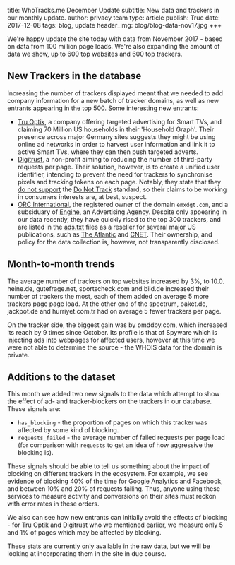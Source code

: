 title: WhoTracks.me December Update
subtitle: New data and trackers in our monthly update.
author: privacy team
type: article
publish: True
date: 2017-12-08
tags: blog, update
header_img: blog/blog-data-nov17.jpg
+++

We're happy update the site today with data from November 2017 - based on data from 100 million page loads. We're also expanding the amount of data we show, up to 600 top websites and 600 top trackers.

## New Trackers in the database

Increasing the number of trackers displayed meant that we needed to add company information for a new batch of tracker domains, as well as new entrants appearing in the top 500. Some interesting new entrants:

 * [Tru Optik](https://whotracks.me/trackers/truoptik.html), a company offering targeted advertising for Smart TVs, and claiming 70 Million US households in their 'Household Graph'. Their presence across major Germany sites suggests they might be using online ad networks in order to harvest user information and link it to active Smart TVs, where they can then push targeted adverts.
 * [Digitrust](https://whotracks.me/trackers/digitrust.html), a non-profit aiming to reducing the number of third-party requests per page. Their solution, however, is to create a unified user identifier, intending to prevent the need for trackers to synchronise pixels and tracking tokens on each page. Notably, they state that they [do not support](http://www.digitru.st/faqs/) the [Do Not Track](https://en.wikipedia.org/wiki/Do_Not_Track) standard, so their claims to be working in consumers interests are, at best, suspect.
 * [ORC International](https://whotracks.me/trackers/orc_international.html), the registered owner of the domain `emxdgt.com`, and a subsiduary of [Engine](http://www.enginegroup.com/), an Advertising Agency. Despite only appearing in our data recently, they have quickly rised to the top 300 trackers, and are listed in the [ads.txt](https://iabtechlab.com/ads-txt/) files as a reseller for several major US publications, such as [The Atlantic](https://www.theatlantic.com/ads.txt) and [CNET](https://www.cnet.com/ads.txt). Their ownership, and policy for the data collection is, however, not transparently disclosed.

## Month-to-month trends

The average number of trackers on top websites increased by 3%, to 10.0. heine.de, gutefrage.net, sportscheck.com and bild.de increased their number of trackers the most, each of them added on average 5 more trackers page page load. At the other end of the spectrum, paket.de, jackpot.de and hurriyet.com.tr had on average 5 fewer trackers per page.

On the tracker side, the biggest gain was by pmddby.com, which increased its reach by 9 times since October. Its profile is that of Spyware which is injecting ads into webpages for affected users, however at this time we were not able to determine the source - the WHOIS data for the domain is private.

## Additions to the dataset

This month we added two new signals to the data which attempt to show the effect of ad- and tracker-blockers on the trackers in our database. These signals are:

 * `has_blocking` - the proportion of pages on which this tracker was affected by some kind of blocking.
 * `requests_failed` - the average number of failed requests per page load (for comparison with `requests` to get an idea of how aggressive the blocking is).

These signals should be able to tell us something about the impact of blocking on different trackers in the ecosystem. For example, we see evidence of blocking 40% of the time for Google Analytics and Facebook, and between 10% and 20% of requests failing. Thus, anyone using these services to measure activity and conversions on their sites must reckon with error rates in these orders.

We also can see how new entrants can initially avoid the effects of blocking - for Tru Optik and Digitrust who we mentioned earlier, we measure only 5 and 1% of pages which may be affected by blocking.

These stats are currently only available in the raw data, but we will be looking at incorporating them in the site in due course.
